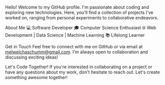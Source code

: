 Hello! Welcome to my GitHub profile. I'm passionate about coding and exploring new technologies. Here, you'll find a collection of projects I've worked on, ranging from personal experiments to collaborative endeavors.

About Me
💻 Software Developer
🎓 Computer Science Enthusiast
🌐 Web Development | Data Science | Machine Learning
📚 Lifelong Learner

Get in Touch
Feel free to connect with me on GitHub or via email at melwelchaschumm@gmail.com. I'm always open to collaboration and discussing exciting ideas!

Let's Code Together!
If you're interested in collaborating on a project or have any questions about my work, don't hesitate to reach out. Let's create something awesome together!
